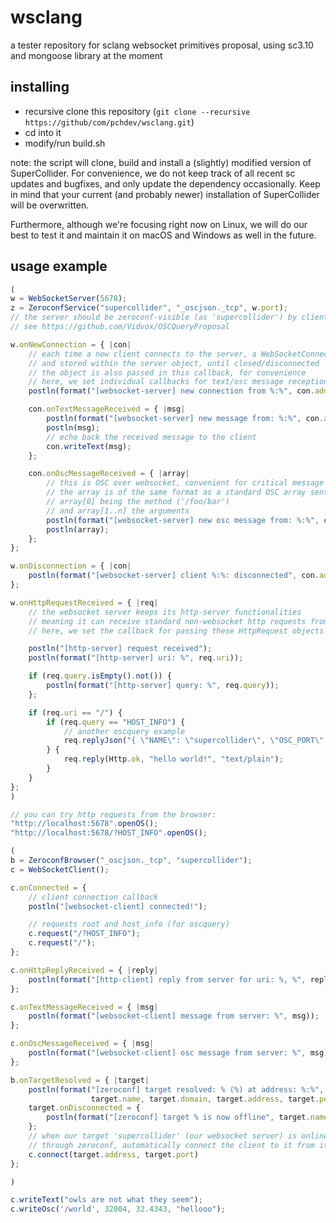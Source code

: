 # wsclang

a tester repository for sclang websocket primitives proposal, using sc3.10 and mongoose library at the moment

## installing

- recursive clone this repository (`git clone --recursive https://github/com/pchdev/wsclang.git`)
- cd into it
- modify/run build.sh

note: the script will clone, build and install a (slightly) modified version of SuperCollider. For convenience, we do not keep track of all recent sc updates and bugfixes, and only update the dependency occasionally. Keep in mind that your current (and probably newer) installation of SuperCollider will be overwritten.

Furthermore, although we're focusing right now on Linux, we will do our best to test it and maintain it on macOS and Windows as well in the future.

## usage example

```js
(
w = WebSocketServer(5678);
z = ZeroconfService("supercollider", "_oscjson._tcp", w.port);
// the server should be zeroconf-visible (as 'supercollider') by client devices (with the type '_oscjson._tcp', which is part of the oscquery specification, set here as an example)
// see https://github.com/Vidvox/OSCQueryProposal

w.onNewConnection = { |con|
	// each time a new client connects to the server, a WebSocketConnection is created
	// and stored within the server object, until closed/disconnected
	// the object is also passed in this callback, for convenience
	// here, we set individual callbacks for text/osc message reception
	postln(format("[websocket-server] new connection from %:%", con.address, con.port));

	con.onTextMessageReceived = { |msg|
		postln(format("[websocket-server] new message from: %:%", con.address, con.port));
		postln(msg);
		// echo back the received message to the client
		con.writeText(msg);
	};

	con.onOscMessageReceived = { |array|
		// this is OSC over websocket, convenient for critical message reception
		// the array is of the same format as a standard OSC array sent from a NetAddr
		// array[0] being the method ('/foo/bar')
		// and array[1..n] the arguments
		postln(format("[websocket-server] new osc message from: %:%", con.address, con.port));
		postln(array);
	};
};

w.onDisconnection = { |con|
	postln(format("[websocket-server] client %:%: disconnected", con.address, con.port));
};

w.onHttpRequestReceived = { |req|
	// the websocket server keeps its http-server functionalities
	// meaning it can receive standard non-websocket http requests from browsers or other http clients
	// here, we set the callback for passing these HttpRequest objects

	postln("[http-server] request received");
	postln(format("[http-server] uri: %", req.uri));

	if (req.query.isEmpty().not()) {
		postln(format("[http-server] query: %", req.query));
	};

	if (req.uri == "/") {
		if (req.query == "HOST_INFO") {
			// another oscquery example
			req.replyJson("{ \"NAME\": \"supercollider\", \"OSC_PORT\": 1234, \"OSC_TRANSPORT\": \"UDP\"}");
		} {
			req.reply(Http.ok, "hello world!", "text/plain");
		}
	}
};
)

// you can try http requests from the browser:
"http://localhost:5678".openOS();
"http://localhost:5678/?HOST_INFO".openOS();

(
b = ZeroconfBrowser("_oscjson._tcp", "supercollider");
c = WebSocketClient();

c.onConnected = {
	// client connection callback
	postln("[websocket-client] connected!");

	// requests root and host_info (for oscquery)
	c.request("/?HOST_INFO");
	c.request("/");
};

c.onHttpReplyReceived = { |reply|
	postln(format("[http-client] reply from server for uri: %, %", reply.uri, reply.body));
};

c.onTextMessageReceived = { |msg|
	postln(format("[websocket-client] message from server: %", msg));
};

c.onOscMessageReceived = { |msg|
	postln(format("[websocket-client] osc message from server: %", msg));
};

b.onTargetResolved = { |target|
	postln(format("[zeroconf] target resolved: % (%) at address: %:%",
		          target.name, target.domain, target.address, target.port));
	target.onDisconnected = {
		postln(format("[zeroconf] target % is now offline", target.name));
	};
	// when our target 'supercollider' (our websocket server) is online and resolved
	// through zeroconf, automatically connect the client to it from its address and port.
	c.connect(target.address, target.port)
};

)

c.writeText("owls are not what they seem");
c.writeOsc('/world', 32004, 32.4343, "hellooo");

```
